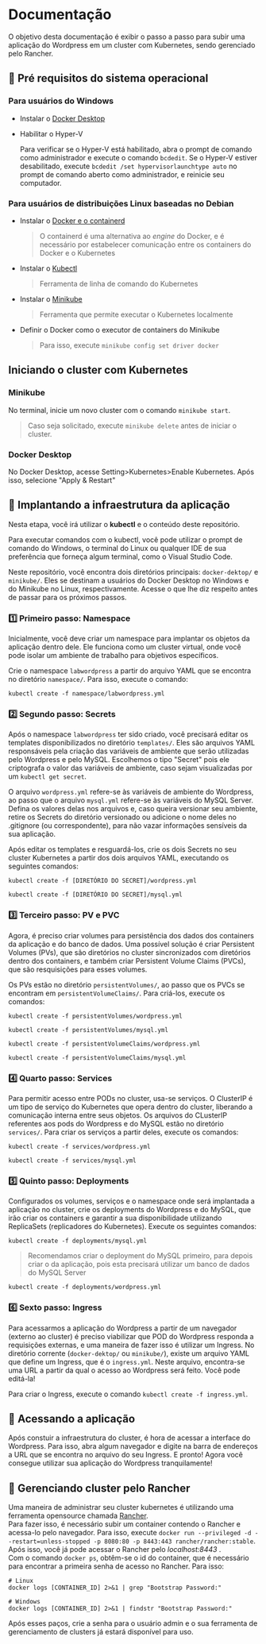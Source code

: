 # Documentação
O objetivo desta documentação é exibir o passo a passo para subir uma aplicação do Wordpress em um cluster com Kubernetes, sendo gerenciado pelo Rancher.


## :wrench: Pré requisitos do sistema operacional
### **Para usuários do Windows**
* Instalar o [Docker Desktop](https://docs.docker.com/desktop/install/windows-install/)
* Habilitar o Hyper-V
  
  Para verificar se o Hyper-V está habilitado, abra o prompt de comando como administrador e execute o comando `bcdedit`. Se o Hyper-V estiver desabilitado, execute `bcdedit /set hypervisorlaunchtype auto` no prompt de comando aberto como administrador, e reinicie seu computador.

### **Para usuários de distribuições Linux baseadas no Debian**
* Instalar o [Docker e o containerd](https://docs.docker.com/engine/install/debian/)
  
  > O containerd é uma alternativa ao _engine_ do Docker, e é necessário por estabelecer comunicação entre os containers do Docker e o Kubernetes
* Instalar o [Kubectl](https://kubernetes.io/docs/tasks/tools/install-kubectl-linux/)
  
  > Ferramenta de linha de comando do Kubernetes
* Instalar o [Minikube](https://minikube.sigs.k8s.io/docs/start/)
  
  > Ferramenta que permite executar o Kubernetes localmente
* Definir o Docker como o executor de containers do Minikube
  > Para isso, execute `minikube config set driver docker`


## Iniciando o cluster com Kubernetes
### Minikube
No terminal, inicie um novo cluster com o comando `minikube start`.
> Caso seja solicitado, execute `minikube delete` antes de iniciar o cluster.

### Docker Desktop
No Docker Desktop, acesse Setting>Kubernetes>Enable Kubernetes.
Após isso, selecione "Apply & Restart"

##  :hammer: Implantando a infraestrutura da aplicação
Nesta etapa, você irá utilizar o **kubectl** e o conteúdo deste repositório.

Para executar comandos com o kubectl, você pode utilizar o prompt de comando do Windows, o terminal do Linux ou qualquer IDE de sua preferência que forneça algum terminal, como o Visual Studio Code.

Neste repositório, você encontra dois diretórios principais: `docker-dektop/` e `minikube/`. Eles se destinam a usuários do Docker Desktop no Windows e do Minikube no Linux, respectivamente. Acesse o que lhe diz respeito antes de passar para os próximos passos.


### :one: Primeiro passo: Namespace
Inicialmente, você deve criar um namespace para implantar os objetos da aplicação dentro dele. Ele funciona como um cluster virtual, onde você pode isolar um ambiente de trabalho para objetivos específicos.

Crie o namespace `labwordpress` a partir do arquivo YAML que se encontra no diretório `namespace/`. Para isso, execute o comando:

`kubectl create -f namespace/labwordpress.yml`


### :two: Segundo passo: Secrets
Após o namespace `labwordpress` ter sido criado, você precisará editar os templates disponibilizados no diretório `templates/`. Eles são arquivos YAML responsáveis pela criação das variáveis de ambiente que serão utilizadas pelo Wordpress e pelo MySQL. Escolhemos o tipo "Secret" pois ele criptografa o valor das variáveis de ambiente, caso sejam visualizadas por um `kubectl get secret`.

O arquivo `wordpress.yml` refere-se às variáveis de ambiente do Wordpress, ao passo que o arquivo `mysql.yml` refere-se às variáveis do MySQL Server. Defina os valores delas nos arquivos e, caso queira versionar seu ambiente, retire os Secrets do diretório versionado ou adicione o nome deles no .gitignore (ou correspondente), para não vazar informações sensíveis da sua aplicação.

Após editar os templates e resguardá-los, crie os dois Secrets no seu cluster Kubernetes a partir dos dois arquivos YAML, executando os seguintes comandos:

`kubectl create -f [DIRETÓRIO DO SECRET]/wordpress.yml`

`kubectl create -f [DIRETÓRIO DO SECRET]/mysql.yml`


### :three: Terceiro passo: PV e PVC
Agora, é preciso criar volumes para persistência dos dados dos containers da aplicação e do banco de dados. Uma possível solução é criar Persistent Volumes (PVs), que são diretórios no cluster sincronizados com diretórios dentro dos containers, e também criar Persistent Volume Claims (PVCs), que são resquisições para esses volumes.

Os PVs estão no diretório `persistentVolumes/`, ao passo que os PVCs se encontram em `persistentVolumeClaims/`. Para criá-los, execute os comandos:

`kubectl create -f persistentVolumes/wordpress.yml`

`kubectl create -f persistentVolumes/mysql.yml`

`kubectl create -f persistentVolumeClaims/wordpress.yml`

`kubectl create -f persistentVolumeClaims/mysql.yml`


### :four: Quarto passo: Services
Para permitir acesso entre PODs no cluster, usa-se serviços. O ClusterIP é um tipo de serviço do Kubernetes que opera dentro do cluster, liberando a comunicação interna entre seus objetos. Os arquivos do CLusterIP referentes aos pods do Wordpress e do MySQL estão no diretório `services/`. Para criar os serviços a partir deles, execute os comandos:

`kubectl create -f services/wordpress.yml`

`kubectl create -f services/mysql.yml`


### :five: Quinto passo: Deployments
Configurados os volumes, serviços e o namespace onde será implantada a aplicação no cluster, crie os deployments do Wordpress e do MySQL, que irão criar os containers e garantir a sua disponibilidade utilizando ReplicaSets (replicadores do Kubernetes). Execute os seguintes comandos:

`kubectl create -f deployments/mysql.yml`
> Recomendamos criar o deployment do MySQL primeiro, para depois criar o da aplicação, pois esta precisará utilizar um banco de dados do MySQL Server


`kubectl create -f deployments/wordpress.yml`

### :six: Sexto passo: Ingress
Para acessarmos a aplicação do Wordpress a partir de um navegador (externo ao cluster) é preciso viabilizar que POD do Wordpress responda a requisições externas, e uma maneira de fazer isso é utilizar um Ingress. No diretório corrente (`docker-dektop/` ou `minikube/`), existe um arquivo YAML que define um Ingress, que é o `ingress.yml`. Neste arquivo, encontra-se uma URL a partir da qual o acesso ao Wordpress será feito. Você pode editá-la!

Para criar o Ingress, execute o comando `kubectl create -f ingress.yml`.

## :key: Acessando a aplicação
Após constuir a infraestrutura do cluster, é hora de acessar a interface do Wordpress. Para isso, abra algum navegador e digite na barra de endereços a URL que se encontra no arquivo do seu Ingress. E pronto! Agora você consegue utilizar sua aplicação do Wordpress tranquilamente!  

## :cow2: Gerenciando cluster pelo Rancher
Uma maneira de administrar seu cluster kubernetes é utilizando uma ferramenta opensource chamada [Rancher](https://www.rancher.com/why-rancher).  
Para fazer isso, é necessário subir um container contendo o Rancher e acessa-lo pelo navegador. Para isso, execute `docker run --privileged -d --restart=unless-stopped -p 8080:80 -p 8443:443 rancher/rancher:stable`. Após isso, você já pode acessar o Rancher pelo *localhost:8443* .  
Com o comando `docker ps`, obtêm-se o id do container, que é necessário para encontrar a primeira senha de acesso no Rancher. Para isso:
```
# Linux
docker logs [CONTAINER_ID] 2>&1 | grep "Bootstrap Password:"

# Windows
docker logs [CONTAINER_ID] 2>&1 | findstr "Bootstrap Password:"
```

Após esses paços, crie a senha para o usuário admin e o sua ferramenta de gerenciamento de clusters já estará disponível para uso.
